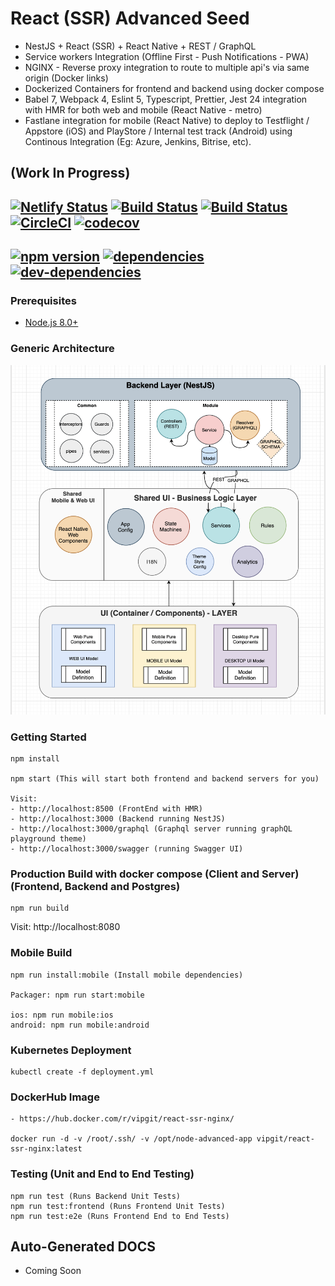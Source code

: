 # React (SSR) Advanced Seed

- NestJS + React (SSR) + React Native + REST / GraphQL
- Service workers Integration (Offline First - Push Notifications - PWA)
- NGINX - Reverse proxy integration to route to multiple api's via same origin (Docker links)  
- Dockerized Containers for frontend and backend using docker compose
- Babel 7, Webpack 4, Eslint 5, Typescript, Prettier, Jest 24 integration with HMR for both web and mobile (React Native - metro)
- Fastlane integration for mobile (React Native) to deploy to Testflight / Appstore (iOS) and PlayStore / Internal test track (Android) using Continous Integration (Eg: Azure, Jenkins, Bitrise, etc).

## (Work In Progress)

## [![Netlify Status](https://api.netlify.com/api/v1/badges/e4099e33-94ff-48df-be74-1b7021ff7f73/deploy-status)](https://app.netlify.com/sites/confident-mestorf-ab8ce9/deploys) [![Build Status](https://app.bitrise.io/app/d98e7b1dcb54c9ac/status.svg?token=8eD_bEhakpStCX1gMDqsiw)](https://app.bitrise.io/app/d98e7b1dcb54c9ac) [![Build Status](https://dev.azure.com/github0586/react-ssr-advanced/_apis/build/status/vip-git.react-ssr-advanced-seed?branchName=master)](https://dev.azure.com/github0586/react-ssr-advanced/_build/latest?definitionId=1&branchName=master) [![CircleCI](https://circleci.com/gh/vip-git/react-ssr-advanced-seed.svg?style=svg)](https://circleci.com/gh/vip-git/react-ssr-advanced-seed) [![codecov](https://codecov.io/gh/vip-git/react-ssr-advanced-seed/branch/master/graph/badge.svg)](https://codecov.io/gh/vip-git/react-ssr-advanced-seed)

## [![npm version](https://badge.fury.io/js/npm.svg)](https://badge.fury.io/js/npm) [![dependencies](https://david-dm.org/vip-git/react-ssr-advanced-seed.svg)](https://david-dm.org/vip-git/react-ssr-advanced-seed) [![dev-dependencies](https://david-dm.org/vip-git/react-ssr-advanced-seed/dev-status.svg)](https://david-dm.org/vip-git/react-ssr-advanced-seed)

### Prerequisites

- [Node.js 8.0+](http://nodejs.org)

### Generic Architecture
![Generic UI Architecture](./readme-arch/generic-ui-arch.png)

### Getting Started

```
npm install

npm start (This will start both frontend and backend servers for you)

Visit:
- http://localhost:8500 (FrontEnd with HMR)
- http://localhost:3000 (Backend running NestJS)
- http://localhost:3000/graphql (Graphql server running graphQL playground theme)
- http://localhost:3000/swagger (running Swagger UI)
```

### Production Build with docker compose (Client and Server) (Frontend, Backend and Postgres)

```
npm run build
```

Visit: http://localhost:8080

### Mobile Build

```
npm run install:mobile (Install mobile dependencies)

Packager: npm run start:mobile

ios: npm run mobile:ios
android: npm run mobile:android
```

### Kubernetes Deployment

```
kubectl create -f deployment.yml
```

### DockerHub Image

```
- https://hub.docker.com/r/vipgit/react-ssr-nginx/

docker run -d -v /root/.ssh/ -v /opt/node-advanced-app vipgit/react-ssr-nginx:latest
```

### Testing (Unit and End to End Testing)

```
npm run test (Runs Backend Unit Tests)
npm run test:frontend (Runs Frontend Unit Tests)
npm run test:e2e (Runs Frontend End to End Tests)
```

## Auto-Generated DOCS
- Coming Soon